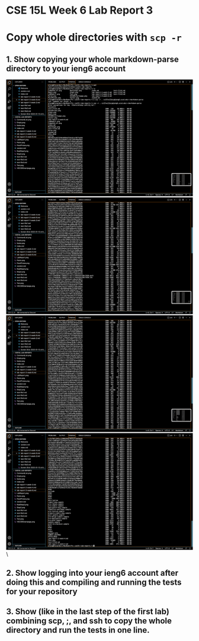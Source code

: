# CSE 15L Week 6 Lab Report 3

# Copy whole directories with `scp -r`

## 1. Show copying your whole markdown-parse directory to your ieng6 account

![Image](SS1.png)\
![Image](SS2.png)\
![Image](SS3.png)\
![Image](SS4.png)\

## 2. Show logging into your ieng6 account after doing this and compiling and running the tests for your repository

## 3. Show (like in the last step of the first lab) combining scp, ;, and ssh to copy the whole directory and run the tests in one line.